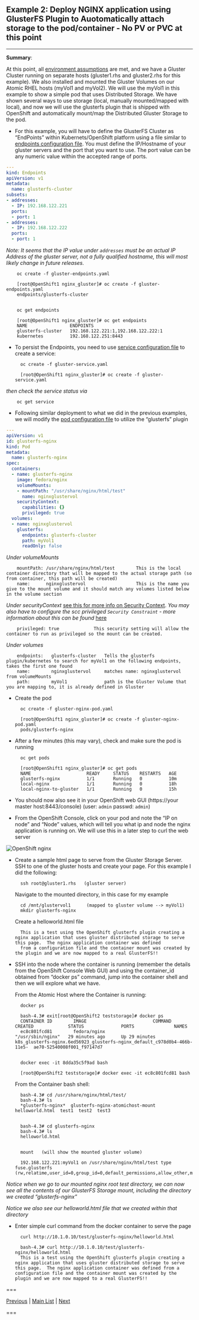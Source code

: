 ## Example 2: Deploy NGINX application using GlusterFS Plugin to Auotomatically attach storage to the pod/container - No PV or PVC at this point
---


**Summary**:

At this point, all [environment assumptions](..) are met, and we have a Gluster Cluster running on separate hosts (gluster1.rhs and gluster2.rhs for this example).  We also installed and mounted the Gluster Volumes on our Atomic RHEL hosts (myVol1 and myVol2).  We will use the myVol1 in this example to show a simple pod that uses Distributed Storage.  We have shown several ways to use storage (local, manually mounted/mapped with local), and now we will use  the glusterfs plugin that is shipped with OpenShift and automatically mount/map the Distributed Gluster Storage to the pod.


- For this example, you will have to define the GlusterFS Cluster as “EndPoints” within Kubernets/OpenShift platform using a file similar to [endpoints configuration file](gluster-endpoints.yaml).  You must define the IP/Hostname of your gluster servers and the port that you want to use.  The port value can be any numeric value within the accepted range of ports.

```yaml
---
kind: Endpoints
apiVersion: v1
metadata:
  name: glusterfs-cluster
subsets:
- addresses:
  - IP: 192.168.122.221
  ports:
  - port: 1
- addresses:
  - IP: 192.168.122.222
  ports:
  - port: 1

```

*Note: It seems that the IP value under `addresses` must be an actual IP Address of the gluster server, not a fully qualified hostname, this will most likely change in future releases.*



        oc create -f gluster-endpoints.yaml

        [root@OpenShift1 nginx_gluster]# oc create -f gluster-endpoints.yaml
        endpoints/glusterfs-cluster


        oc get endpoints

        [root@OpenShift1 nginx_gluster]# oc get endpoints
        NAME                ENDPOINTS
        glusterfs-cluster   192.168.122.221:1,192.168.122.222:1
        kubernetes          192.168.122.251:8443


- To persist the Endpoints, you need to use [service configuration file](glusterfs-service.yaml) to create a service:



        oc create -f gluster-service.yaml

        [root@OpenShift1 nginx_gluster]# oc create -f gluster-service.yaml


_then check the service status via_


        oc get service


- Following similar deployment to what we did in the previous examples, we will modify the [pod configuration file](gluster-nginx-pod.yaml) to utilize the “glusterfs” plugin

```yaml
---
apiVersion: v1
id: glusterfs-nginx
kind: Pod
metadata:
  name: glusterfs-nginx
spec:
  containers:
  - name: glusterfs-nginx
    image: fedora/nginx
    volumeMounts:
    - mountPath: "/usr/share/nginx/html/test"
      name: nginxglustervol
    securityContext:
      capabilities: {}
      privileged: true
  volumes:
  - name: nginxglustervol
    glusterfs:
      endpoints: glusterfs-cluster
      path: myVol1
      readOnly: false
```

_Under volumeMounts_

        mountPath: /usr/share/nginx/html/test        This is the local container directory that will be mapped to the actual storage path (so from container, this path will be created)
        name:      nginxglustervol                   This is the name you give to the mount volume and it should match any volumes listed below in the volume section



_Under securityContext_     [see this for more info on Security Context](https://github.com/kubernetes/kubernetes/blob/master/docs/design/security_context.md). _You may also have to configure the scc privileged `Security Constraint` - more information about this can be found_ [here](https://docs.openshift.com/enterprise/3.0/admin_guide/manage_scc.html#grant-access-to-the-privileged-scc)

        privileged: true             This security setting will allow the container to run as privileged so the mount can be created.



_Under volumes_

        endpoints:   glusterfs-cluster   Tells the glusterfs plugin/kubernetes to search for myVol1 on the following endpoints, takes the first one found       
        name:        nginxglustervol     matches name: nginxglustervol from volumeMounts
        path:        myVol1              path is the Gluster Volume that you are mapping to, it is already defined in Gluster




- Create the pod


        oc create -f gluster-nginx-pod.yaml

        [root@OpenShift1 nginx_gluster]# oc create -f gluster-nginx-pod.yaml
        pods/glusterfs-nginx



- After a few minutes (this may vary), check and make sure the pod is running

        oc get pods

        [root@OpenShift1 nginx_gluster]# oc get pods
        NAME                     READY     STATUS    RESTARTS   AGE
        glusterfs-nginx          1/1       Running   0          10m
        local-nginx              1/1       Running   0          18h
        local-nginx-to-gluster   1/1       Running   0          15h



- You should now also see it in your OpenShift web GUI  (https://your master host:8443/console)  (user:  `admin`  passwd: `admin`)


- From the OpenShift Console, click on your pod and note the “IP on node” and “Node” values, which will tell you what ip and node the nginx application is running on.   We will use this in a later step to curl the web server


![OpenShift nginx](../images/example2_ose.png)


- Create a sample html page to serve from the Gluster Storage Server.  SSH to one of the gluster hosts and create your page.  For this example I did the following:

        ssh root@gluster1.rhs   (gluster server)


   Navigate to the mounted directory, in this case for my example


        cd /mnt/glustervol1      (mapped to gluster volume --> myVol1)
        mkdir glusterfs-nginx


   Create a helloworld.html file


        This is a test using the OpenShift glusterfs plugin creating a nginx application that uses gluster distributed storage to serve this page.  The nginx application container was defined
        from a configuration file and the container mount was created by the plugin and we are now mapped to a real GlusterFS!!



- SSH into the node where the container is running (remember the details from the OpenShift Console Web GUI) and using the container_id obtained from “docker ps” command, jump into the container shell and then we will explore what we have.

     From the Atomic Host where the Container is running:


        docker ps

        bash-4.3# exit[root@OpenShift2 teststorage]# docker ps
        CONTAINER ID        IMAGE                         COMMAND             CREATED             STATUS              PORTS               NAMES
        ec8c801fcd81        fedora/nginx                  "/usr/sbin/nginx"   29 minutes ago      Up 29 minutes                           k8s_glusterfs-nginx.6ed56923_glusterfs-nginx_default_c978d0b4-466b-11e5-	ae70-52540008f001_f97147d7                 


        docker exec -it 8dda35c5f9ad bash

        [root@OpenShift2 teststorage]# docker exec -it ec8c801fcd81 bash



     From the Container bash shell:

        bash-4.3# cd /usr/share/nginx/html/test/                                                                                                                                                                            
        bash-4.3# ls
        *glusterfs-nginx*  glusterfs-nginx-atomichost-mount  helloworld.html  test1  test2  test3


        bash-4.3# cd glusterfs-nginx
        bash-4.3# ls
        helloworld.html


        mount   (will show the mounted gluster volume)

        192.168.122.221:myVol1 on /usr/share/nginx/html/test type fuse.glusterfs (rw,relatime,user_id=0,group_id=0,default_permissions,allow_other,max_read=131072)


*Notice when we go to our mounted nginx root test directory, we can now see all the contents of our GlusterFS Storage mount, including the directory we created “glusterfs-nginx”*

*Notice we also see our helloworld.html file that we created within that directory*




- Enter simple curl command from the docker container to serve the page


        curl http://10.1.0.10/test/glusterfs-nginx/helloworld.html

        bash-4.3# curl http://10.1.0.10/test/glusterfs-nginx/helloworld.html
        This is a test using the OpenShift glusterfs plugin creating a nginx application that uses gluster distributed storage to serve this page.  The nginx application container was defined from a configuration file and the container mount was created by the plugin and we are now mapped to a real GlusterFS!!


===

[Previous](../nginx_gluster_host)  |  [Main List](../)  |  [Next](../nginx_gluster_pvc)

===
